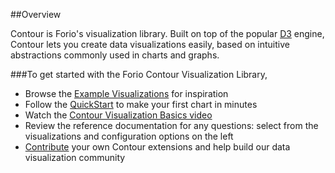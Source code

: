 ##Overview

Contour is Forio's visualization library. Built on top of the popular [D3](http://d3js.org) engine, Contour lets you create data visualizations easily, based on intuitive abstractions commonly used in charts and graphs.

###To get started with the Forio Contour Visualization Library,

* Browse the [Example Visualizations](gallery.html) for inspiration
* Follow the [QuickStart](#quickstart) to make your first chart in minutes
* Watch the [Contour Visualization Basics video](http://www.youtube.com/watch?v=mLyr0waarnE)
* Review the reference documentation for any questions: select from the visualizations and configuration options on the left
* [Contribute](#contribute) your own Contour extensions and help build our data visualization community


